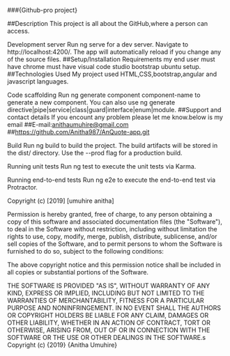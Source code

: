 ###{Github-pro project}

##Description This project is all about the GitHub,where a person can access.

Development server
Run ng serve for a dev server. Navigate to http://localhost:4200/. The app will automatically reload if you change any of the source files. ##Setup/Installation Requirements my end user must have chrome must have visual code studio bootstrap ubuntu setup. ##Technologies Used My project used HTML,CSS,bootstrap,angular and javascript languages.

Code scaffolding
Run ng generate component component-name to generate a new component. You can also use ng generate directive|pipe|service|class|guard|interface|enum|module. ##Support and contact details If you encount any problem please let me know.below is my email ##E-mail:anithaumuhire@gmail.com ##https://github.com/Anitha987/AnQuote-app.git

Build
Run ng build to build the project. The build artifacts will be stored in the dist/ directory. Use the --prod flag for a production build.

Running unit tests
Run ng test to execute the unit tests via Karma.

Running end-to-end tests
Run ng e2e to execute the end-to-end test via Protractor.

Copyright (c) [2019] [umuhire anitha]

Permission is hereby granted, free of charge, to any person obtaining a copy of this software and associated documentation files (the "Software"), to deal in the Software without restriction, including without limitation the rights to use, copy, modify, merge, publish, distribute, sublicense, and/or sell copies of the Software, and to permit persons to whom the Software is furnished to do so, subject to the following conditions:

The above copyright notice and this permission notice shall be included in all copies or substantial portions of the Software.

THE SOFTWARE IS PROVIDED "AS IS", WITHOUT WARRANTY OF ANY KIND, EXPRESS OR IMPLIED, INCLUDING BUT NOT LIMITED TO THE WARRANTIES OF MERCHANTABILITY, FITNESS FOR A PARTICULAR PURPOSE AND NONINFRINGEMENT. IN NO EVENT SHALL THE AUTHORS OR COPYRIGHT HOLDERS BE LIABLE FOR ANY CLAIM, DAMAGES OR OTHER LIABILITY, WHETHER IN AN ACTION OF CONTRACT, TORT OR OTHERWISE, ARISING FROM, OUT OF OR IN CONNECTION WITH THE SOFTWARE OR THE USE OR OTHER DEALINGS IN THE SOFTWARE.s Copyright (c) {2019} {Anitha Umuhire}
